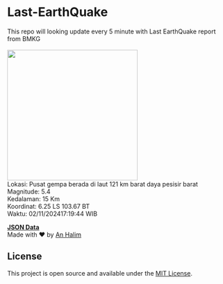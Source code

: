 # Last-EarthQuake
This repo will looking update every 5 minute with Last EarthQuake report from BMKG
<br>
<br>
<img src="https://static.bmkg.go.id/20241102171944.mmi.jpg" width="300"/>
<br>
Lokasi: Pusat gempa berada di laut 121 km barat daya pesisir barat <br>
Magnitude: 5.4 <br>
Kedalaman: 15 Km <br>
Koordinat: 6.25 LS 103.67 BT <br>
Waktu: 02/11/202417:19:44 WIB <br>

<a href="./data/data.json">**JSON Data**</a>
<br>
Made with ❤️ by <a href="https://github.com/an-halim">An Halim</a>
## License

This project is open source and available under the [MIT License](LICENSE).
